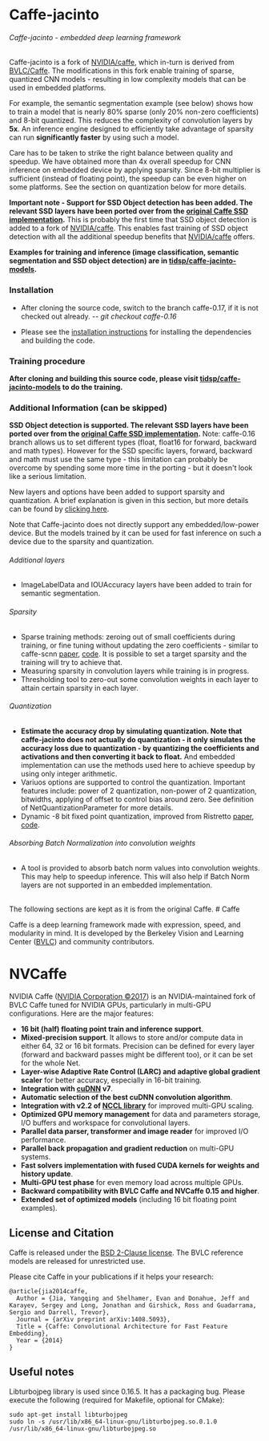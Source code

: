 # Caffe-jacinto
###### Caffe-jacinto - embedded deep learning framework

Caffe-jacinto is a fork of [NVIDIA/caffe](https://github.com/NVIDIA/caffe), which in-turn is derived from [BVLC/Caffe](https://github.com/BVLC/caffe). The modifications in this fork enable training of sparse, quantized CNN models - resulting in low complexity models that can be used in embedded platforms. 

For example, the semantic segmentation example (see below) shows how to train a model that is nearly 80% sparse (only 20% non-zero coefficients) and 8-bit quantized. This reduces the complexity of convolution layers by <b>5x</b>. An inference engine designed to efficiently take advantage of sparsity can run <b>significantly faster</b> by using such a model. 

Care has to be taken to strike the right balance between quality and speedup. We have obtained more than 4x overall speedup for CNN inference on embedded device by applying sparsity. Since 8-bit multiplier is sufficient (instead of floating point), the speedup can be even higher on some platforms. See the section on quantization below for more details.

**Important note - Support for SSD Object detection has been added. The relevant SSD layers have been ported over from the [original Caffe SSD implementation](https://github.com/weiliu89/caffe/tree/ssd).** This is probably the first time that SSD object detection is added to a fork of [NVIDIA/caffe](https://github.com/NVIDIA/caffe). This enables fast training of SSD object detection with all the additional speedup benefits that [NVIDIA/caffe](https://github.com/NVIDIA/caffe) offers. 

**Examples for training and inference (image classification, semantic segmentation and SSD object detection) are in [tidsp/caffe-jacinto-models](https://github.com/tidsp/caffe-jacinto-models).**

### Installation
* After cloning the source code, switch to the branch caffe-0.17, if it is not checked out already.
-- *git checkout caffe-0.16*

* Please see the [installation instructions](INSTALL.md) for installing the dependencies and building the code. 

### Training procedure
**After cloning and building this source code, please visit [tidsp/caffe-jacinto-models](https://github.com/tidsp/caffe-jacinto-models) to do the training.**

### Additional Information (can be skipped)

**SSD Object detection is supported. The relevant SSD layers have been ported over from the [original Caffe SSD implementation](https://github.com/weiliu89/caffe/tree/ssd).** Note: caffe-0.16 branch allows us to set different types (float, float16 for forward, backward and math types). However for the SSD specific layers, forward, backward and math must use the same type - this limitation can probably be overcome by spending some more time in the porting - but it doesn't look like a serious limitation.

New layers and options have been added to support sparsity and quantization. A brief explanation is given in this section, but more details can be found by [clicking here](FEATURES.md). 

Note that Caffe-jacinto does not directly support any embedded/low-power device. But the models trained by it can be used for fast inference on such a device due to the sparsity and quantization.

###### Additional layers
* ImageLabelData and IOUAccuracy layers have been added to train for semantic segmentation.

###### Sparsity
* Sparse training methods: zeroing out of small coefficients during training, or fine tuning without updating the zero coefficients - similar to caffe-scnn [paper](https://arxiv.org/abs/1608.03665), [code](https://github.com/wenwei202/caffe/tree/scnn). It is possible to set a target sparsity and the training will try to achieve that.
* Measuring sparsity in convolution layers while training is in progress. 
* Thresholding tool to zero-out some convolution weights in each layer to attain certain sparsity in each layer.

###### Quantization
* **Estimate the accuracy drop by simulating quantization. Note that caffe-jacinto does not actually do quantization - it only simulates the accuracy loss due to quantization - by quantizing the coefficients and activations and then converting it back to float.** And embedded implementation can use the methods used here to achieve speedup by using only integer arithmetic.
* Variuos options are supported to control the quantization. Important features include: power of 2 quantization, non-power of 2 quantization, bitwidths, applying of offset to control bias around zero. See definition of NetQuantizationParameter for more details.
* Dynamic -8 bit fixed point quantization, improved from Ristretto [paper](https://arxiv.org/abs/1605.06402), [code](https://github.com/pmgysel/caffe).

###### Absorbing Batch Normalization into convolution weights
* A tool is provided to absorb batch norm values into convolution weights. This may help to speedup inference. This will also help if Batch Norm layers are not supported in an embedded implementation.

<br>
The following sections are kept as it is from the original Caffe.
# Caffe

Caffe is a deep learning framework made with expression, speed, and modularity in mind.
It is developed by the Berkeley Vision and Learning Center ([BVLC](http://bvlc.eecs.berkeley.edu))
and community contributors.

# NVCaffe

NVIDIA Caffe ([NVIDIA Corporation &copy;2017](http://nvidia.com)) is an NVIDIA-maintained fork
of BVLC Caffe tuned for NVIDIA GPUs, particularly in multi-GPU configurations.
Here are the major features:
* **16 bit (half) floating point train and inference support**.
* **Mixed-precision support**. It allows to store and/or compute data in either 
64, 32 or 16 bit formats. Precision can be defined for every layer (forward and 
backward passes might be different too), or it can be set for the whole Net.
* **Layer-wise Adaptive Rate Control (LARC) and adaptive global gradient scaler** for better
 accuracy, especially in 16-bit training.
* **Integration with  [cuDNN](https://developer.nvidia.com/cudnn) v7**.
* **Automatic selection of the best cuDNN convolution algorithm**.
* **Integration with v2.2 of [NCCL library](https://github.com/NVIDIA/nccl)**
 for improved multi-GPU scaling.
* **Optimized GPU memory management** for data and parameters storage, I/O buffers 
and workspace for convolutional layers.
* **Parallel data parser, transformer and image reader** for improved I/O performance.
* **Parallel back propagation and gradient reduction** on multi-GPU systems.
* **Fast solvers implementation with fused CUDA kernels for weights and history update**.
* **Multi-GPU test phase** for even memory load across multiple GPUs.
* **Backward compatibility with BVLC Caffe and NVCaffe 0.15 and higher**.
* **Extended set of optimized models** (including 16 bit floating point examples).


## License and Citation

Caffe is released under the [BSD 2-Clause license](https://github.com/BVLC/caffe/blob/master/LICENSE).
The BVLC reference models are released for unrestricted use.

Please cite Caffe in your publications if it helps your research:

    @article{jia2014caffe,
      Author = {Jia, Yangqing and Shelhamer, Evan and Donahue, Jeff and Karayev, Sergey and Long, Jonathan and Girshick, Ross and Guadarrama, Sergio and Darrell, Trevor},
      Journal = {arXiv preprint arXiv:1408.5093},
      Title = {Caffe: Convolutional Architecture for Fast Feature Embedding},
      Year = {2014}
    }

## Useful notes

Libturbojpeg library is used since 0.16.5. It has a packaging bug. Please execute the following (required for Makefile, optional for CMake):
```
sudo apt-get install libturbojpeg
sudo ln -s /usr/lib/x86_64-linux-gnu/libturbojpeg.so.0.1.0 /usr/lib/x86_64-linux-gnu/libturbojpeg.so
```